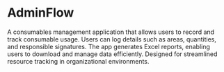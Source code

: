 # AdminFlow

A consumables management application that allows users to record and track consumable usage. Users can log details such as areas, quantities, and responsible signatures. The app generates Excel reports, enabling users to download and manage data efficiently. Designed for streamlined resource tracking in organizational environments.
